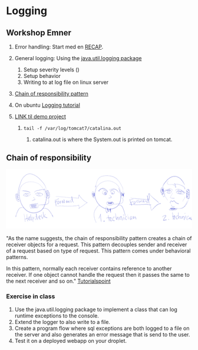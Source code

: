 # Logging

## Workshop Emner

1. Error handling: Start med en [RECAP](https://docs.google.com/document/d/16qcFOHHfbEoIf-9EpDU7pScCk9HiKIGgI_OVniISSgM/edit?usp=sharing).

2. General logging: Using the [java.util.logging package](http://tutorials.jenkov.com/java-logging/index.html)
   1. Setup severity levels ()
   2. Setup behavior 
   3. Writing to at log file on linux server

3. [Chain of responsibility pattern](https://www.lynda.com/C-tutorials/Chain-Responsibility-pattern-explained/584140/611936-4.html?org=cphbusiness.dk)

4. On ubuntu [Logging tutorial](https://wiki.apache.org/tomcat/Logging_Tutorial)

5. [LINK til demo project](https://github.com/HartmannDemoCode/Sem2/tree/master/LoggingDemoMaven)

   1. ```
      tail -f /var/log/tomcat7/catalina.out
      ```

      1. catalina.out is where the System.out is printed on tomcat.

## Chain of responsibility

![](img/helpdesk.png)

"As the name suggests, the chain of responsibility pattern creates a chain of receiver objects for a request. This pattern decouples sender and receiver of a request based on type of request. This pattern comes under behavioral patterns.

In this pattern, normally each receiver contains reference to another receiver. If one object cannot handle the request then it passes the same to the next receiver and so on." [Tutorialspoint](https://www.tutorialspoint.com/design_pattern/chain_of_responsibility_pattern.htm)

### Exercise in class

1. Use the java.util.logging package to implement a class that can log runtime exceptions to the console.
2. Extend the logger to also write to a file.
3. Create a program flow where sql exceptions are both logged to a file on the server and also generates an error message that is send to the user.
4. Test it on a deployed webapp on your droplet.

